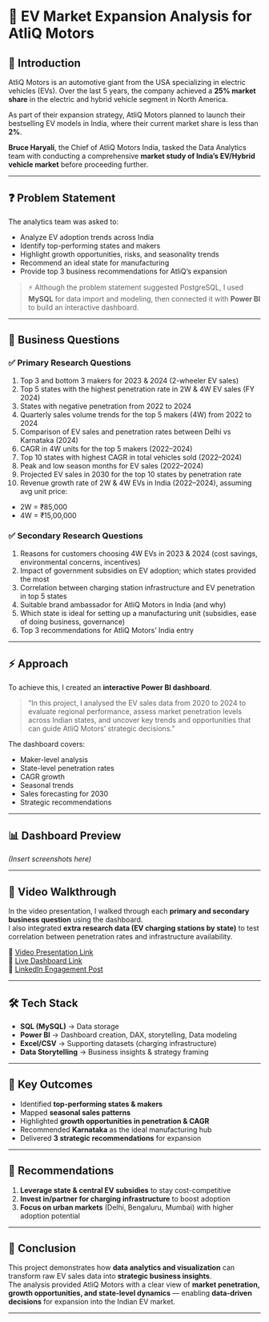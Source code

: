 # 🚗 EV Market Expansion Analysis for AtliQ Motors  

## 📌 Introduction  
AtliQ Motors is an automotive giant from the USA specializing in electric vehicles (EVs). Over the last 5 years, the company achieved a **25% market share** in the electric and hybrid vehicle segment in North America.  

As part of their expansion strategy, AtliQ Motors planned to launch their bestselling EV models in India, where their current market share is less than **2%**.  

**Bruce Haryali**, the Chief of AtliQ Motors India, tasked the Data Analytics team with conducting a comprehensive **market study of India’s EV/Hybrid vehicle market** before proceeding further.  

---

## ❓ Problem Statement  
The analytics team was asked to:  
- Analyze EV adoption trends across India  
- Identify top-performing states and makers  
- Highlight growth opportunities, risks, and seasonality trends  
- Recommend an ideal state for manufacturing  
- Provide top 3 business recommendations for AtliQ’s expansion  

> ⚡ Although the problem statement suggested PostgreSQL, I used **MySQL** for data import and modeling, then connected it with **Power BI** to build an interactive dashboard.  

---

## 🔎 Business Questions  

### ✅ Primary Research Questions  
1. Top 3 and bottom 3 makers for 2023 & 2024 (2-wheeler EV sales)  
2. Top 5 states with the highest penetration rate in 2W & 4W EV sales (FY 2024)  
3. States with negative penetration from 2022 to 2024  
4. Quarterly sales volume trends for the top 5 makers (4W) from 2022 to 2024  
5. Comparison of EV sales and penetration rates between Delhi vs Karnataka (2024)  
6. CAGR in 4W units for the top 5 makers (2022–2024)  
7. Top 10 states with highest CAGR in total vehicles sold (2022–2024)  
8. Peak and low season months for EV sales (2022–2024)  
9. Projected EV sales in 2030 for the top 10 states by penetration rate  
10. Revenue growth rate of 2W & 4W EVs in India (2022–2024), assuming avg unit price:  
   - 2W = ₹85,000  
   - 4W = ₹15,00,000  

### ✅ Secondary Research Questions  
1. Reasons for customers choosing 4W EVs in 2023 & 2024 (cost savings, environmental concerns, incentives)  
2. Impact of government subsidies on EV adoption; which states provided the most  
3. Correlation between charging station infrastructure and EV penetration in top 5 states  
4. Suitable brand ambassador for AtliQ Motors in India (and why)  
5. Which state is ideal for setting up a manufacturing unit (subsidies, ease of doing business, governance)  
6. Top 3 recommendations for AtliQ Motors’ India entry  

---

## ⚡ Approach  
To achieve this, I created an **interactive Power BI dashboard**.  

> “In this project, I analysed the EV sales data from 2020 to 2024 to evaluate regional performance, assess market penetration levels across Indian states, and uncover key trends and opportunities that can guide AtliQ Motors’ strategic decisions.”  

The dashboard covers:  
- Maker-level analysis  
- State-level penetration rates  
- CAGR growth  
- Seasonal trends  
- Sales forecasting for 2030  
- Strategic recommendations  

---

## 📊 Dashboard Preview  
*(Insert screenshots here)*  

---

## 🎥 Video Walkthrough  
In the video presentation, I walked through each **primary and secondary business question** using the dashboard.  
I also integrated **extra research data (EV charging stations by state)** to test correlation between penetration rates and infrastructure availability.  

🔗 [Video Presentation Link]()  
🔗 [Live Dashboard Link]()  
🔗 [LinkedIn Engagement Post]()  

---

## 🛠️ Tech Stack  
- **SQL (MySQL)** → Data storage  
- **Power BI** → Dashboard creation, DAX, storytelling, Data modeling  
- **Excel/CSV** → Supporting datasets (charging infrastructure)  
- **Data Storytelling** → Business insights & strategy framing  

---

## 🚀 Key Outcomes  
- Identified **top-performing states & makers**  
- Mapped **seasonal sales patterns**  
- Highlighted **growth opportunities in penetration & CAGR**  
- Recommended **Karnataka** as the ideal manufacturing hub  
- Delivered **3 strategic recommendations** for expansion  

---

## 📝 Recommendations  
1. **Leverage state & central EV subsidies** to stay cost-competitive  
2. **Invest in/partner for charging infrastructure** to boost adoption  
3. **Focus on urban markets** (Delhi, Bengaluru, Mumbai) with higher adoption potential  

---

## 📌 Conclusion   
This project demonstrates how **data analytics and visualization** can transform raw EV sales data into **strategic business insights**.  
The analysis provided AtliQ Motors with a clear view of **market penetration, growth opportunities, and state-level dynamics** — enabling **data-driven decisions** for expansion into the Indian EV market.  
  

---
